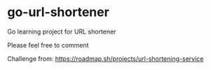 # go-url-shortener

Go learning project for URL shortener

Please feel free to comment

Challenge from: https://roadmap.sh/projects/url-shortening-service
